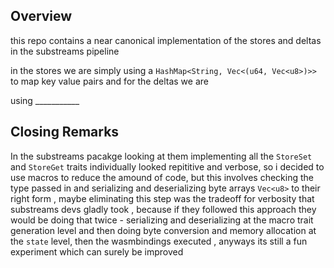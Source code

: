 

## Overview
this repo contains a near canonical implementation of the stores and deltas in the substreams pipeline

in the stores we are simply using a `HashMap<String, Vec<(u64, Vec<u8>)>>` to map key value pairs and for the deltas we are 

using ___________


## Closing Remarks 

In the substreams pacakge looking at them implementing all the `StoreSet` and `StoreGet` traits individually looked repititive and verbose, 
so i decided to use macros to reduce the amound of code, but this involves checking the type passed in and serializing and deserializing byte arrays `Vec<u8>` to their right form , maybe eliminating this step was the tradeoff for verbosity that substreams devs gladly took , because if they followed this approach they would be doing that twice - serializing and deserializing at the macro trait generation level and then doing byte conversion and memory allocation at the `state` level, then the wasmbindings executed , anyways its still a fun experiment which can surely be improved 

